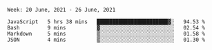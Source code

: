 <!--START_SECTION:waka-->
```text
Week: 20 June, 2021 - 26 June, 2021

JavaScript   5 hrs 38 mins   ███████████████████████▓░   94.53 % 
Bash         9 mins          ▓░░░░░░░░░░░░░░░░░░░░░░░░   02.54 % 
Markdown     5 mins          ▒░░░░░░░░░░░░░░░░░░░░░░░░   01.58 % 
JSON         4 mins          ▒░░░░░░░░░░░░░░░░░░░░░░░░   01.30 % 
```
<!--END_SECTION:waka-->
